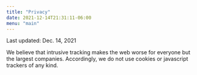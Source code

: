 ```yaml
---
title: "Privacy"
date: 2021-12-14T21:31:11-06:00
menu: "main"
---
```


Last updated: Dec. 14, 2021

We believe that intrusive tracking makes the web worse for everyone but the largest companies.  Accordingly, we do not use cookies or javascript trackers of any kind.

